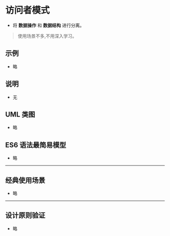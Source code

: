 # 访问者模式

- 将 **数据操作** 和 **数据结构** 进行分离。

> 使用场景不多,不用深入学习。

## 示例

- 略

## 说明

- 无

## UML 类图

- 略

## ES6 语法最简易模型

- 略

---

## 经典使用场景

- 略

---

## 设计原则验证

- 略
